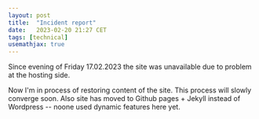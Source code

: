 ```yaml
---
layout: post
title:  "Incident report"
date:   2023-02-20 21:27 CET
tags: [technical]
usemathjax: true
---
```


Since evening of Friday 17.02.2023 the site was unavailable due to problem at the hosting side.

Now I'm in process of restoring content of the site. This process will slowly converge soon. Also site has moved to Github pages + Jekyll instead of Wordpress -- noone used dynamic features here yet.
